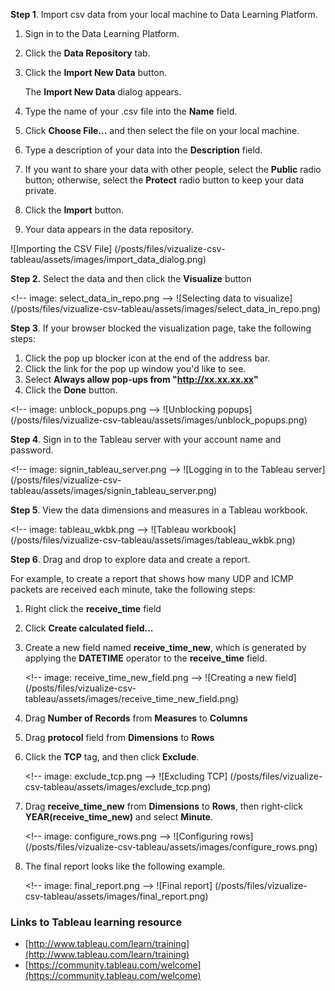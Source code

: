 
**Step 1**. Import csv data from your local machine to Data Learning Platform.

1. Sign in to the Data Learning Platform.
2. Click the **Data Repository** tab.
3. Click the **Import New Data** button.

	The **Import New Data** dialog appears.

4. Type the name of your .csv file into the **Name** field.
5. Click **Choose File...** and then select the file on your local machine.
6. Type a description of your data into the **Description** field.
7. If you want to share your data with other people, select the **Public** radio button; otherwise, select the **Protect** radio button to keep your data private.
8. Click the **Import** button.
9. Your data appears in the data repository.

![Importing the CSV File] (/posts/files/vizualize-csv-tableau/assets/images/import_data_dialog.png)

**Step 2.** Select the data and then click the **Visualize** button

&lt;!-- image: select_data_in_repo.png --&gt;
![Selecting data to visualize] (/posts/files/vizualize-csv-tableau/assets/images/select_data_in_repo.png)


**Step 3**.  If your browser blocked the visualization page, take the following steps:

1. Click the pop up blocker icon at the end of the address bar.
2. Click the link for the pop up window you&#39;d like to see.
3. Select **Always allow pop-ups from "http://xx.xx.xx.xx"**
4. Click the **Done** button.

&lt;!-- image: unblock_popups.png --&gt;
![Unblocking popups] (/posts/files/vizualize-csv-tableau/assets/images/unblock_popups.png)



**Step 4**.  Sign in to the Tableau server with your account name and password.

&lt;!-- image: signin_tableau_server.png --&gt;
![Logging in to the Tableau server] (/posts/files/vizualize-csv-tableau/assets/images/signin_tableau_server.png)

**Step 5**.  View the data dimensions and measures in a Tableau workbook.

&lt;!-- image: tableau_wkbk.png --&gt;
![Tableau workbook] (/posts/files/vizualize-csv-tableau/assets/images/tableau_wkbk.png)


**Step 6**. Drag and drop to explore data and create a report.

For example, to create a report that shows how many UDP and ICMP packets are received each minute, take the following steps:

1. Right click the **receive_time** field
2. Click **Create calculated field...**
3. Create a new field named **receive_time_new**, which is generated by applying the **DATETIME** operator to the **receive_time** field.

	&lt;!-- image: receive_time_new_field.png --&gt;
![Creating a new field] (/posts/files/vizualize-csv-tableau/assets/images/receive_time_new_field.png)



1. Drag **Number of Records** from **Measures** to **Columns**
2. Drag **protocol** field from **Dimensions** to **Rows**
3. Click the **TCP** tag, and then click **Exclude**.

	&lt;!-- image: exclude_tcp.png --&gt;
![Excluding TCP] (/posts/files/vizualize-csv-tableau/assets/images/exclude_tcp.png)



1. Drag **receive_time_new** from **Dimensions** to **Rows**, then right-click **YEAR(receive_time_new)** and select **Minute**.

	&lt;!-- image: configure_rows.png --&gt;
![Configuring rows] (/posts/files/vizualize-csv-tableau/assets/images/configure_rows.png)



1. The final report looks like the following example.

	&lt;!-- image: final_report.png --&gt;
![Final report] (/posts/files/vizualize-csv-tableau/assets/images/final_report.png)



### Links to Tableau learning resource

- [http://www.tableau.com/learn/training](http://www.tableau.com/learn/training)
- [https://community.tableau.com/welcome](https://community.tableau.com/welcome)


<!--
Image example: ![alternate text](/posts/files / sample - lab / assets / images / cisco - live.jpg)
-->
